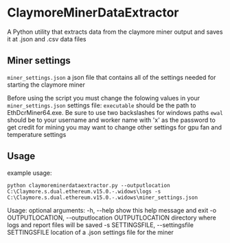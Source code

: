 # ClaymoreMinerDataExtractor
A Python utility that extracts data from the claymore miner output and saves it at .json and .csv data files

## Miner settings
```miner_settings.json``` a json file that contains all of the settings needed for starting the claymore miner

Before using the script you must change the folowing values in your ```miner_settings.json``` settings file:
```executable``` should be the path to EthDcrMiner64.exe. Be sure to use two backslashes for windows paths
```ewal``` should be to your username and worker name with 'x' as the password to get credit for mining
you may want to change other settings for gpu fan and temperature settings

## Usage
example usage:

```python claymoreminerdataextractor.py --outputlocation C:\Claymore.s.dual.ethereum.v15.0.-.widows\logs -s C:\Claymore.s.dual.ethereum.v15.0.-.widows\miner_settings.json```

Usage:
optional arguments:
  -h, --help            show this help message and exit
  -o OUTPUTLOCATION, --outputlocation OUTPUTLOCATION
                        directory where logs and report files will be saved
  -s SETTINGSFILE, --settingsfile SETTINGSFILE
                        location of a .json settings file for the miner